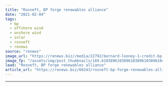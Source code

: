 ```yaml
---
title: "Rosneft, BP forge renewables alliance"
date: "2021-02-04"
tags: 
  - bp
  - offshore wind
  - onshore wind
  - solar
  - rosneft
  - renews
source: "renews"
image_url: "https://renews.biz//media/22792/bernard-looney-1-credit-bp.jpg?mode=crop&width=770&heightratio=0.6103896103896103896103896104&slimmage=true"
image_fp: "/assets/img/post_thumbnails/169.6103896103896103896103896104&slimmage=true"
lead: "Rosneft, BP forge renewables alliance"
article_url: "https://renews.biz/66243/rosneft-bp-forge-renewables-alliance/"
---
```


---
